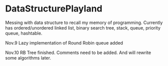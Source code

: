 # DataStructurePlayland
Messing with data structure to recall my memory of programming.
Currently has ordered/unordered linked list, binary search tree, stack, queue, priority queue, hashtable.


Nov.9 Lazy implementation of Round Robin queue added

Nov.10 RB Tree finished. Comments need to be added. And will rewrite some algorithms later.
